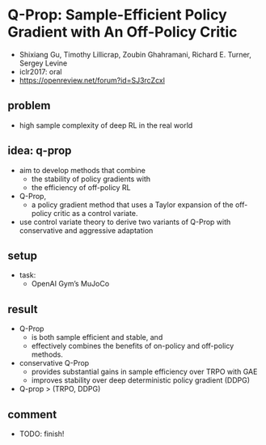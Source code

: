 # Q-Prop: Sample-Efficient Policy Gradient with An Off-Policy Critic
* Shixiang Gu, Timothy Lillicrap, Zoubin Ghahramani, Richard E. Turner, Sergey Levine
* iclr2017: oral
* https://openreview.net/forum?id=SJ3rcZcxl

## problem
*  high sample complexity of deep RL in the real world

## idea: q-prop
* aim to develop methods that combine
  * the stability of policy gradients with
  * the efficiency of off-policy RL
* Q-Prop,
  * a policy gradient method that
    uses a Taylor expansion of the off-policy critic as a control variate.
* use control variate theory to derive two variants of Q-Prop
  with conservative and aggressive adaptation

## setup
* task:
  * OpenAI Gym’s MuJoCo

## result
* Q-Prop
  * is both sample efficient and stable, and
  * effectively combines the benefits of on-policy and off-policy methods.
* conservative Q-Prop
  * provides substantial gains in sample efficiency over TRPO with GAE
  * improves stability over deep deterministic policy gradient (DDPG)
* Q-prop > (TRPO, DDPG)

## comment
* TODO: finish!
